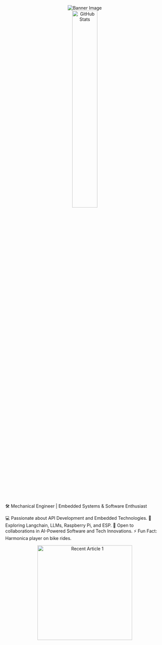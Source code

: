 <div align="center">
  <img src="https://github.com/mdabir1203/mdabir1203/assets/66947064/dc33981c-00bf-42e4-a644-06d63ecc16d7" alt="Banner Image" />
</div>
<div align="center">
  <img src="https://streak-stats.demolab.com?user=mdabir1203&theme=monokai-metallian&hide_border=true&border_radius=3&locale=de&date_format=M%20j%5B%2C%20Y%5D&mode=weekly" alt="GitHub Stats" width="40%" height="40%" />
</div>
🛠️ Mechanical Engineer | Embedded Systems & Software Enthusiast

💻 Passionate about API Development and Embedded Technologies.
🌱 Exploring Langchain, LLMs, Raspberry Pi, and ESP.
🚀 Open to collaborations in AI-Powered Software and Tech Innovations.
⚡ Fun Fact: Harmonica player on bike rides. 

<div align="center">
  <a href="  https://github-readme-medium-recent-article.vercel.app/medium/@md.abir1203/0" target="_blank">
    <img src="https://github-readme-medium-recent-article.vercel.app/medium/@md.abir1203/1" alt="Recent Article 1" width="300" height="300" />
  </a>
</div>
